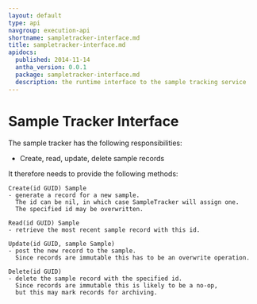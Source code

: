 ```yaml
---
layout: default
type: api
navgroup: execution-api
shortname: sampletracker-interface.md
title: sampletracker-interface.md
apidocs:
  published: 2014-11-14
  antha_version: 0.0.1
  package: sampletracker-interface.md
  description: the runtime interface to the sample tracking service
---
```

# Sample Tracker Interface

The sample tracker has the following responsibilities: 

* Create, read, update, delete sample records

It therefore needs to provide the following methods: 

    Create(id GUID) Sample 
    - generate a record for a new sample. 
      The id can be nil, in which case SampleTracker will assign one. 
      The specified id may be overwritten. 

    Read(id GUID) Sample 
    - retrieve the most recent sample record with this id. 

    Update(id GUID, sample Sample) 
    - post the new record to the sample. 
      Since records are immutable this has to be an overwrite operation.

    Delete(id GUID) 
    - delete the sample record with the specified id. 
      Since records are immutable this is likely to be a no-op, 
      but this may mark records for archiving. 
